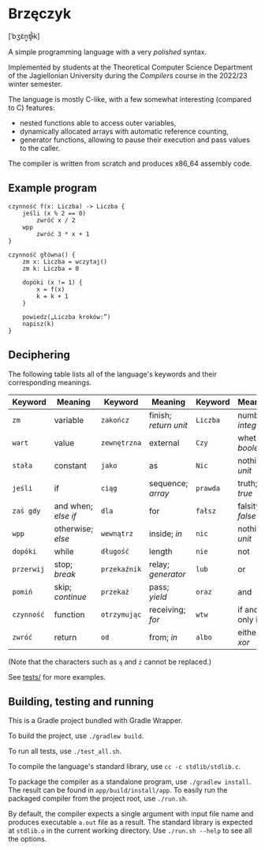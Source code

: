 # Brzęczyk

[ˈbʒɛ̃n͇ʧ̑ɨk]

A simple programming language with a very *polished* syntax.

Implemented by students at the Theoretical Computer Science Department of the Jagiellonian University
during the *Compilers* course in the 2022/23 winter semester.

The language is mostly C-like, with a few somewhat interesting (compared to C) features:

- nested functions able to access outer variables,
- dynamically allocated arrays with automatic reference counting,
- generator functions, allowing to pause their execution and pass values to the caller.

The compiler is written from scratch and produces x86_64 assembly code.

## Example program

```
czynność f(x: Liczba) -> Liczba {
    jeśli (x % 2 == 0)
        zwróć x / 2
    wpp
        zwróć 3 * x + 1
}

czynność główna() {
    zm x: Liczba = wczytaj()
    zm k: Liczba = 0

    dopóki (x != 1) {
        x = f(x)
        k = k + 1
    }

    powiedz(„Liczba kroków:”)
    napisz(k)
}
```

## Deciphering

The following table lists all of the language's keywords and their corresponding meanings.

Keyword    | Meaning             | Keyword      | Meaning               | Keyword  | Meaning
-----------|---------------------|--------------|-----------------------|----------|--------------------
`zm`       | variable            | `zakończ`    | finish; *return unit* | `Liczba` | number; *integer*
`wart`     | value               | `zewnętrzna` | external              | `Czy`    | whether; *boolean*
`stała`    | constant            | `jako`       | as                    | `Nic`    | nothing; *unit*
`jeśli`    | if                  | `ciąg`       | sequence; *array*     | `prawda` | truth; *true*
`zaś gdy`  | and when; *else if* | `dla`        | for                   | `fałsz`  | falsity; *false*
`wpp`      | otherwise; *else*   | `wewnątrz`   | inside; *in*          | `nic`    | nothing; *unit*
`dopóki`   | while               | `długość`    | length                | `nie`    | not
`przerwij` | stop; *break*       | `przekaźnik` | relay; *generator*    | `lub`    | or
`pomiń`    | skip; *continue*    | `przekaż`    | pass; *yield*         | `oraz`   | and
`czynność` | function            | `otrzymując` | receiving; *for*      | `wtw`    | if and only if
`zwróć`    | return              | `od`         | from; *in*            | `albo`   | either; *xor*

(Note that the characters such as `ą` and `ź` cannot be replaced.)

See [tests/](tests/) for more examples.

## Building, testing and running

This is a Gradle project bundled with Gradle Wrapper.

To build the project, use `./gradlew build`.

To run all tests, use `./test_all.sh`.

To compile the language's standard library, use `cc -c stdlib/stdlib.c`.

To package the compiler as a standalone program, use `./gradlew install`.
The result can be found in `app/build/install/app`.
To easily run the packaged compiler from the project root, use `./run.sh`.

By default, the compiler expects a single argument with input file name and produces executable `a.out` file as a result.
The standard library is expected at `stdlib.o` in the current working directory.
Use `./run.sh --help` to see all the options.
